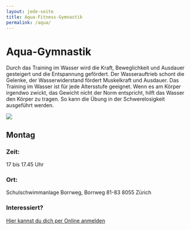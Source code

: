 ```yaml
---
layout: jede-seite
title: Aqua-Fitness-Gymnastik
permalink: /aqua/
---
```


# Aqua-Gymnastik

Durch das Training im Wasser wird die Kraft, Beweglichkeit und Ausdauer gesteigert und die Entspannung gefördert. Der Wasserauftrieb schont die Gelenke, der Wasserwiderstand fördert Muskelkraft und Ausdauer. Das Training im Wasser ist für jede Altersstufe geeignet. Wenn es am Körper irgendwo zwickt, das Gewicht nicht der Norm entspricht, hilft das Wasser den Körper zu tragen. So kann die Übung in der Schwerelosigkeit ausgeführt werden.

<img src="{{ '/assets/images/gruppen/aqua1.png' | relative_url }}" class="hero-image" />

## Montag
### Zeit:<br>
17 bis 17.45 Uhr
### Ort:<br>
Schulschwimmanlage Borrweg,
Borrweg 81-83
8055 Zürich

### Interessiert?
<a href="https://forms.gle/VoauxpRhUnnZyPwr9" target="_blank" rel="noopener">Hier kannst du dich per Online anmelden</a>